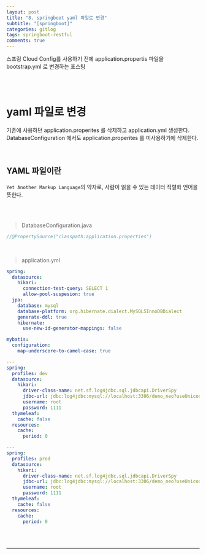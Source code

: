 ```yaml
---
layout: post
title: "8. springboot yaml 파일로 변경"
subtitle: "[springboot]"
categories: gitlog
tags: springboot-restful
comments: true
---
```


스프링 Cloud Config를 사용하기 전에 application.propertis 파일을 bootstrap.yml 로 변경하는 포스팅

<br><br>


# yaml 파일로 변경

기존에 사용하던 application.properites 를 삭제하고 application.yml 생성한다.  
DatabaseConfiguration 에서도 application.properites 를 미사용하기에 삭제한다.

<br>

## YAML 파일이란

`Yet Another Markup Language`의 약자로, 사람이 읽을 수 있는 데이터 직렬화 언어을 뜻한다.

<br><br>


> DatabaseConfiguration.java

```java
//@PropertySource("classpath:application.properties")
```

<br>


> application.yml

```yml
spring:
  datasource:
    hikari:
      connection-test-query: SELECT 1
      allow-pool-suspesion: true
  jpa:
    database: mysql
    database-platform: org.hibernate.dialect.MySQL5InnoDBDialect
    generate-ddl: true
    hibernate:
      use-new-id-generator-mappings: false

mybatis:
  configuration:
    map-underscore-to-camel-case: true

---
spring:
  profiles: dev
  datasource:
    hikari:
      driver-class-name: net.sf.log4jdbc.sql.jdbcapi.DriverSpy
      jdbc-url: jdbc:log4jdbc:mysql://localhost:3306/demo_neo?useUnicode=true&characterEncoding=utf-8&serverTimezone=UTC
      username: root
      password: 1111
  thymeleaf:
    cache: false
  resources:
    cache:
      period: 0

---
spring:
  profiles: prod
  datasource:
    hikari:
      driver-class-name: net.sf.log4jdbc.sql.jdbcapi.DriverSpy
      jdbc-url: jdbc:log4jdbc:mysql://localhost:3306/demo_neo?useUnicode=true&characterEncoding=utf-8&serverTimezone=UTC
      username: root
      password: 1111
  thymeleaf:
    cache: false
  resources:
    cache:
      period: 0
```

<br><br>


---